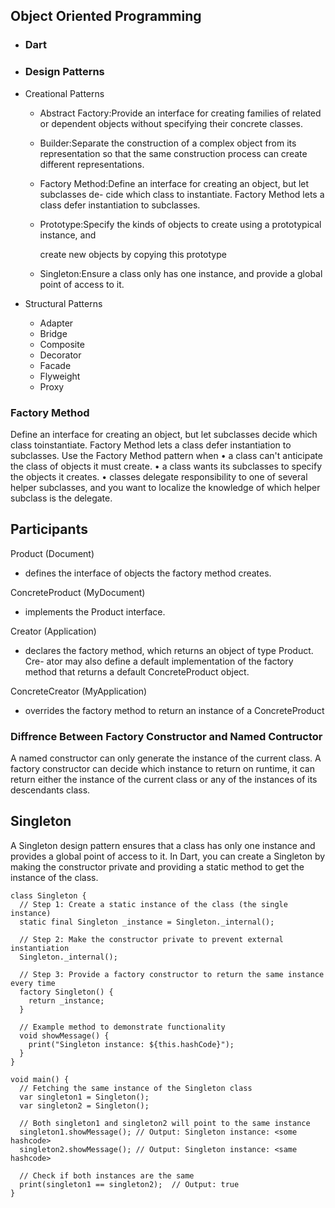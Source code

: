 ## Object Oriented Programming

- ### Dart

- ### Design Patterns

- Creational Patterns

  - Abstract Factory:Provide an interface for creating families of related or dependent objects without specifying their concrete classes.

  - Builder:Separate the construction of a complex object from its representation so
    that the same construction process can create different representations.

  - Factory Method:Define an interface for creating an object, but let subclasses de-
    cide which class to instantiate. Factory Method lets a class defer instantiation to
    subclasses.

  - Prototype:Specify the kinds of objects to create using a prototypical instance, and

    create new objects by copying this prototype

  - Singleton:Ensure a class only has one instance, and provide a global point of
    access to it.

- Structural Patterns
  - Adapter
  - Bridge
  - Composite
  - Decorator
  - Facade
  - Flyweight
  - Proxy

### Factory Method

Define an interface for creating an object, but let subclasses decide which class toinstantiate. Factory Method lets a class defer instantiation to subclasses.
Use the Factory Method pattern when
• a class can't anticipate the class of objects it must create.
• a class wants its subclasses to specify the objects it creates.
• classes delegate responsibility to one of several helper subclasses, and you
want to localize the knowledge of which helper subclass is the delegate.


## Participants

Product (Document)
- defines the interface of objects the factory method creates.

ConcreteProduct (MyDocument)
- implements the Product interface.


Creator (Application)
- declares the factory method, which returns an object of type Product. Cre-
ator may also define a default implementation of the factory method that
returns a default ConcreteProduct object.

ConcreteCreator (MyApplication)
- overrides the factory method to return an instance of a ConcreteProduct

### Diffrence Between Factory Constructor and Named Contructor

A named constructor can only generate the instance of the current class. A factory constructor can decide which instance to return on runtime, it can return either the instance of the current class or any of the instances of its descendants class.


## Singleton

A Singleton design pattern ensures that a class has only one instance and provides a global point of access to it. In Dart, you can create a Singleton by making the constructor private and providing a static method to get the instance of the class.

```
class Singleton {
  // Step 1: Create a static instance of the class (the single instance)
  static final Singleton _instance = Singleton._internal();

  // Step 2: Make the constructor private to prevent external instantiation
  Singleton._internal();

  // Step 3: Provide a factory constructor to return the same instance every time
  factory Singleton() {
    return _instance;
  }

  // Example method to demonstrate functionality
  void showMessage() {
    print("Singleton instance: ${this.hashCode}");
  }
}

void main() {
  // Fetching the same instance of the Singleton class
  var singleton1 = Singleton();
  var singleton2 = Singleton();

  // Both singleton1 and singleton2 will point to the same instance
  singleton1.showMessage(); // Output: Singleton instance: <some hashcode>
  singleton2.showMessage(); // Output: Singleton instance: <same hashcode>
  
  // Check if both instances are the same
  print(singleton1 == singleton2);  // Output: true
}
```
